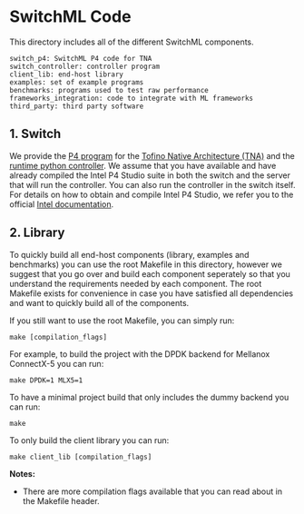 # SwitchML Code

This directory includes all of the different SwitchML components.

```
switch_p4: SwitchML P4 code for TNA
switch_controller: controller program
client_lib: end-host library
examples: set of example programs
benchmarks: programs used to test raw performance
frameworks_integration: code to integrate with ML frameworks
third_party: third party software
```

## 1. Switch
We provide the [P4 program](dev_root/switch_p4) for the [Tofino Native Architecture (TNA)](https://github.com/barefootnetworks/Open-Tofino) and the [runtime python controller](dev_root/switch_controller). We assume that you have available and have already compiled the Intel P4 Studio suite in both the switch and the server that will run the controller. You can also run the controller in the switch itself.
For details on how to obtain and compile Intel P4 Studio, we refer you to the official [Intel documentation](https://www.intel.com/content/www/us/en/products/network-io/programmable-ethernet-switch.html).

## 2. Library
To quickly build all end-host components (library, examples and benchmarks) you can use the root Makefile in this directory, however we suggest that you go over and build each component seperately so that you understand the requirements needed by each component. The root Makefile exists for convenience in case you have satisfied all dependencies and want to quickly build all of the components.

If you still want to use the root Makefile, you can simply run:

    make [compilation_flags]

For example, to build the project with the DPDK backend for Mellanox ConnectX-5 you can run:

    make DPDK=1 MLX5=1

To have a minimal project build that only includes the dummy backend you can run:

    make

To only build the client library you can run:

    make client_lib [compilation_flags]

**Notes:**
 - There are more compilation flags available that you can read about in the Makefile header.
